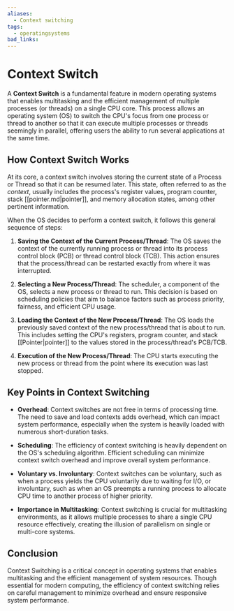 ```yaml
---
aliases:
  - Context switching
tags:
  - operatingsystems
bad_links:
---
```

# Context Switch

A **Context Switch** is a fundamental feature in modern operating systems that enables multitasking and the efficient management of multiple processes (or threads) on a single CPU core. This process allows an operating system (OS) to switch the CPU's focus from one process or thread to another so that it can execute multiple processes or threads seemingly in parallel, offering users the ability to run several applications at the same time.

## How Context Switch Works

At its core, a context switch involves storing the current state of a Process or Thread so that it can be resumed later. This state, often referred to as the _context_, usually includes the process's register values, program counter, stack [[pointer.md|pointer]], and memory allocation states, among other pertinent information.

When the OS decides to perform a context switch, it follows this general sequence of steps:

1. **Saving the Context of the Current Process/Thread**: The OS saves the context of the currently running process or thread into its process control block (PCB) or thread control block (TCB). This action ensures that the process/thread can be restarted exactly from where it was interrupted.

2. **Selecting a New Process/Thread**: The scheduler, a component of the OS, selects a new process or thread to run. This decision is based on scheduling policies that aim to balance factors such as process priority, fairness, and efficient CPU usage.

3. **Loading the Context of the New Process/Thread**: The OS loads the previously saved context of the new process/thread that is about to run. This includes setting the CPU's registers, program counter, and stack [[Pointer|pointer]] to the values stored in the process/thread's PCB/TCB.

4. **Execution of the New Process/Thread**: The CPU starts executing the new process or thread from the point where its execution was last stopped.

## Key Points in Context Switching

- **Overhead**: Context switches are not free in terms of processing time. The need to save and load contexts adds overhead, which can impact system performance, especially when the system is heavily loaded with numerous short-duration tasks.

- **Scheduling**: The efficiency of context switching is heavily dependent on the OS's scheduling algorithm. Efficient scheduling can minimize context switch overhead and improve overall system performance.

- **Voluntary vs. Involuntary**: Context switches can be voluntary, such as when a process yields the CPU voluntarily due to waiting for I/O, or involuntary, such as when an OS preempts a running process to allocate CPU time to another process of higher priority.

- **Importance in Multitasking**: Context switching is crucial for multitasking environments, as it allows multiple processes to share a single CPU resource effectively, creating the illusion of parallelism on single or multi-core systems.

## Conclusion

Context Switching is a critical concept in operating systems that enables multitasking and the efficient management of system resources. Though essential for modern computing, the efficiency of context switching relies on careful management to minimize overhead and ensure responsive system performance.